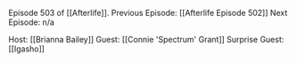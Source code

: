 Episode 503 of [[Afterlife]].
Previous Episode: [[Afterlife Episode 502]]
Next Episode: n/a

Host: [[Brianna Bailey]]
Guest: [[Connie 'Spectrum' Grant]]
Surprise Guest: [[Igasho]]